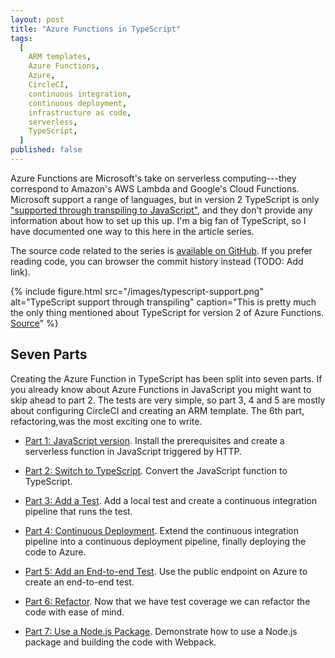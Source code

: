 ```yaml
---
layout: post
title: "Azure Functions in TypeScript"
tags:
  [
    ARM templates,
    Azure Functions,
    Azure,
    CircleCI,
    continuous integration,
    continuous deployment,
    infrastructure as code,
    serverless,
    TypeScript,
  ]
published: false
---
```


Azure Functions are Microsoft's take on serverless computing---they correspond to Amazon's AWS Lambda and Google's Cloud Functions. Microsoft support a range of languages, but in version 2 TypeScript is only ["supported through transpiling to JavaScript"](https://docs.microsoft.com/en-us/azure/azure-functions/functions-versions#languages), and they don't provide any information about how to set up this up. I'm a big fan of TypeScript, so I have documented one way to this here in the article series.

The source code related to the series is [available on GitHub](https://github.com/janaagaard75/azure-functions-typescript). If you prefer reading code, you can browser the commit history instead (TODO: Add link).

{% include figure.html
  src="/images/typescript-support.png"
  alt="TypeScript support through transpiling"
  caption="This is pretty much the only thing mentioned about TypeScript for version 2 of Azure Functions. <a href='https://docs.microsoft.com/en-us/azure/azure-functions/functions-versions#languages'>Source</a>"
%}

## Seven Parts

Creating the Azure Function in TypeScript has been split into seven parts. If you already know about Azure Functions in JavaScript you might want to skip ahead to part 2. The tests are very simple, so part 3, 4 and 5 are mostly about configuring CircleCI and creating an ARM template. The 6th part, refactoring,was the most exciting one to write.

- [Part 1: JavaScript version](/blog/2019-05-01-part-1-javascript-version). Install the prerequisites and create a serverless function in JavaScript triggered by HTTP.

- [Part 2: Switch to TypeScript](/blog/2019-05-01-part-2-switch-to-typescript). Convert the JavaScript function to TypeScript.

- [Part 3: Add a Test](/blog/2019-05-01-part-3-local-test). Add a local test and create a continuous integration pipeline that runs the test.

- [Part 4: Continuous Deployment](/blog/2019-05-01-part-4-continuous-deployment). Extend the continuous integration pipeline into a continuous deployment pipeline, finally deploying the code to Azure.

- [Part 5: Add an End-to-end Test](/blog/2019-05-01-part-5-end-to-end-test). Use the public endpoint on Azure to create an end-to-end test.

- [Part 6: Refactor](/blog/2019-05-01-part-6-refactor). Now that we have test coverage we can refactor the code with ease of mind.

- [Part 7: Use a Node.js Package](/blog/2019-05-01-part-7-node-package). Demonstrate how to use a Node.js package and building the code with Webpack.
